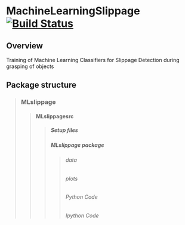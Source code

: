 # MachineLearningSlippage [![Build Status](https://travis-ci.org/jagrio/MachineLearningSlippage.svg?branch=test_new_datasets)](https://travis-ci.org/jagrio/MachineLearningSlippage)

## Overview
Training of Machine Learning Classifiers for Slippage Detection during grasping of objects

## Package structure

> ### MLslippage
>> #### MLslippagesrc
>>> ##### Setup files
>>>
>>> ##### MLslippage package
>>>> ###### data
>>>>
>>>> ###### plots
>>>>
>>>> ###### Python Code
>>>>
>>>> ###### Ipython Code
